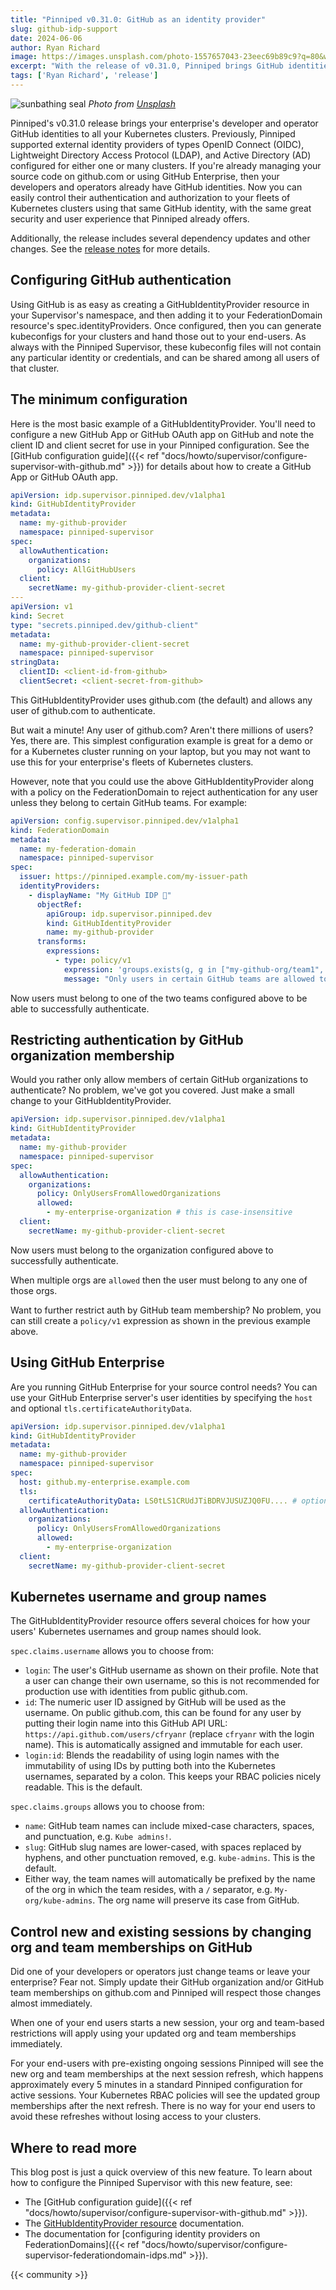 ```yaml
---
title: "Pinniped v0.31.0: GitHub as an identity provider"
slug: github-idp-support
date: 2024-06-06
author: Ryan Richard
image: https://images.unsplash.com/photo-1557657043-23eec69b89c9?q=80&w=3008&auto=format&fit=crop&ixlib=rb-4.0.3
excerpt: "With the release of v0.31.0, Pinniped brings GitHub identities to Kubernetes clusters everywhere"
tags: ['Ryan Richard', 'release']
---
```


![sunbathing seal](https://images.unsplash.com/photo-1557657043-23eec69b89c9?q=80&w=3008&auto=format&fit=crop&ixlib=rb-4.0.3)
*Photo from [Unsplash](https://unsplash.com/photos/white-seal-on-soil-giZJHm2m9yY)*

Pinniped's v0.31.0 release brings your enterprise's developer and operator GitHub identities
to all your Kubernetes clusters.
Previously, Pinniped supported external identity providers of types
OpenID Connect (OIDC), Lightweight Directory Access Protocol (LDAP), and Active
Directory (AD) configured for either one or many clusters.
If you're already managing your source code on github.com or using GitHub Enterprise,
then your developers and operators already have GitHub identities.
Now you can easily control their authentication and authorization to your fleets of Kubernetes clusters
using that same GitHub identity, with the same great security and user experience that Pinniped already offers.

Additionally, the release includes several dependency updates and other changes.
See the [release notes](https://github.com/vmware-tanzu/pinniped/releases/tag/v0.31.0) for more details.

## Configuring GitHub authentication

Using GitHub is as easy as creating a GitHubIdentityProvider resource in your Supervisor's namespace, and then
adding it to your FederationDomain resource's spec.identityProviders. Once configured, then you can generate
kubeconfigs for your clusters and hand those out to your end-users. As always with the Pinniped Supervisor,
these kubeconfig files will not contain any particular identity or credentials, and can be shared among
all users of that cluster.

## The minimum configuration

Here is the most basic example of a GitHubIdentityProvider.
You'll need to configure a new GitHub App or GitHub OAuth app on GitHub
and note the client ID and client secret for use in your Pinniped configuration.
See the [GitHub configuration guide]({{< ref "docs/howto/supervisor/configure-supervisor-with-github.md" >}})
for details about how to create a GitHub App or GitHub OAuth app.

```yaml
apiVersion: idp.supervisor.pinniped.dev/v1alpha1
kind: GitHubIdentityProvider
metadata:
  name: my-github-provider
  namespace: pinniped-supervisor
spec:
  allowAuthentication:
    organizations:
      policy: AllGitHubUsers
  client:
    secretName: my-github-provider-client-secret
---
apiVersion: v1
kind: Secret
type: "secrets.pinniped.dev/github-client"
metadata:
  name: my-github-provider-client-secret
  namespace: pinniped-supervisor
stringData:
  clientID: <client-id-from-github>
  clientSecret: <client-secret-from-github>
```

This GitHubIdentityProvider uses github.com (the default) and allows any user of github.com to authenticate.

But wait a minute! Any user of github.com? Aren't there millions of users? Yes, there are.
This simplest configuration example is great for a demo or for a Kubernetes cluster running on your laptop,
but you may not want to use this for your enterprise's fleets of Kubernetes clusters.

However, note that you could use the above GitHubIdentityProvider along with a policy on the FederationDomain
to reject authentication for any user unless they belong to certain GitHub teams. For example:

```yaml
apiVersion: config.supervisor.pinniped.dev/v1alpha1
kind: FederationDomain
metadata:
  name: my-federation-domain
  namespace: pinniped-supervisor
spec:
  issuer: https://pinniped.example.com/my-issuer-path
  identityProviders:
    - displayName: "My GitHub IDP 🚀"
      objectRef:
        apiGroup: idp.supervisor.pinniped.dev
        kind: GitHubIdentityProvider
        name: my-github-provider
      transforms:
        expressions:
          - type: policy/v1
            expression: 'groups.exists(g, g in ["my-github-org/team1", "my-github-org/team2"])'
            message: "Only users in certain GitHub teams are allowed to authenticate"
```

Now users must belong to one of the two teams configured above to be able to successfully authenticate.

## Restricting authentication by GitHub organization membership

Would you rather only allow members of certain GitHub organizations to authenticate? No problem, we've got you covered.
Just make a small change to your GitHubIdentityProvider.

```yaml
apiVersion: idp.supervisor.pinniped.dev/v1alpha1
kind: GitHubIdentityProvider
metadata:
  name: my-github-provider
  namespace: pinniped-supervisor
spec:
  allowAuthentication:
    organizations:
      policy: OnlyUsersFromAllowedOrganizations
      allowed:
        - my-enterprise-organization # this is case-insensitive
  client:
    secretName: my-github-provider-client-secret
```

Now users must belong to the organization configured above to successfully authenticate.

When multiple orgs are `allowed` then the user must belong to any one of those orgs.

Want to further restrict auth by GitHub team membership?
No problem, you can still create a `policy/v1` expression as shown in the previous example above.

## Using GitHub Enterprise

Are you running GitHub Enterprise for your source control needs? You can use your GitHub Enterprise server's user
identities by specifying the `host` and optional `tls.certificateAuthorityData`.

```yaml
apiVersion: idp.supervisor.pinniped.dev/v1alpha1
kind: GitHubIdentityProvider
metadata:
  name: my-github-provider
  namespace: pinniped-supervisor
spec:
  host: github.my-enterprise.example.com
  tls:
    certificateAuthorityData: LS0tLS1CRUdJTiBDRVJUSUZJQ0FU.... # optional
  allowAuthentication:
    organizations:
      policy: OnlyUsersFromAllowedOrganizations
      allowed:
        - my-enterprise-organization
  client:
    secretName: my-github-provider-client-secret
```

## Kubernetes username and group names

The GitHubIdentityProvider resource offers several choices for how your users' Kubernetes usernames and group names should look.

`spec.claims.username` allows you to choose from:
- `login`: The user's GitHub username as shown on their profile. Note that a user can change their own username,
   so this is not recommended for production use with identities from public github.com.
- `id`: The numeric user ID assigned by GitHub will be used as the username. On public github.com, this can be found for any user
   by putting their login name into this GitHub API URL: `https://api.github.com/users/cfryanr` (replace `cfryanr` with the login name).
   This is automatically assigned and immutable for each user.
- `login:id`: Blends the readability of using login names with the immutability of using IDs by putting both into
   the Kubernetes usernames, separated by a colon. This keeps your RBAC policies nicely readable. This is the default.

`spec.claims.groups` allows you to choose from:
- `name`: GitHub team names can include mixed-case characters, spaces, and punctuation, e.g. `Kube admins!`.
- `slug`: GitHub slug names are lower-cased, with spaces replaced by hyphens, and other punctuation removed, e.g. `kube-admins`.
  This is the default.
- Either way, the team names will automatically be prefixed by the name of the org in which the team resides, with a `/` separator,
  e.g. `My-org/kube-admins`. The org name will preserve its case from GitHub.

## Control new and existing sessions by changing org and team memberships on GitHub

Did one of your developers or operators just change teams or leave your enterprise? Fear not. Simply update their
GitHub organization and/or GitHub team memberships on github.com and Pinniped will respect those changes almost immediately.

When one of your end users starts a new session, your org and team-based restrictions will apply using your
updated org and team memberships immediately.

For your end-users with pre-existing ongoing sessions Pinniped will see the new org and team memberships at the next
session refresh, which happens approximately every 5 minutes in a standard Pinniped configuration for active sessions.
Your Kubernetes RBAC policies will see the updated group memberships after the next refresh.
There is no way for your end users to avoid these refreshes without losing access to your clusters.

## Where to read more

This blog post is just a quick overview of this new feature. To learn about how to configure the Pinniped Supervisor
with this new feature, see:

- The [GitHub configuration guide]({{< ref "docs/howto/supervisor/configure-supervisor-with-github.md" >}}).
- The [GitHubIdentityProvider resource](https://github.com/vmware-tanzu/pinniped/blob/main/generated/latest/README.adoc#githubidentityprovider) documentation.
- The documentation for [configuring identity providers on FederationDomains]({{< ref "docs/howto/supervisor/configure-supervisor-federationdomain-idps.md" >}}).

{{< community >}}
